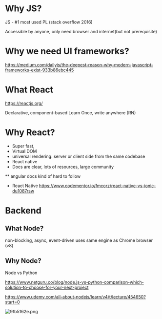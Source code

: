 # Why JS?

JS - #1 most used PL (stack overflow 2016)

Accessible by anyone, only need browser and internet(but not prerequisite)


# Why we need UI frameworks?

https://medium.com/dailyjs/the-deepest-reason-why-modern-javascript-frameworks-exist-933b86ebc445

# What React

https://reactjs.org/

Declarative, component-based
Learn Once, write anywhere (RN)


# Why React?

+ Super fast,
+ Virtual DOM
+ universal rendering: server or client side from the same codebase
+ React native
+ Docs are clear, lots of resources, large community

** angular docs kind of hard to follow

+ React Native
https://www.codementor.io/fmcorz/react-native-vs-ionic-du1087rsw




# Backend

## What Node?
non-blocking, async, event-driven
uses same engine as Chrome browser (v8)

## Why Node?

Node vs Python

https://www.netguru.co/blog/node.js-vs-python-comparison-which-solution-to-choose-for-your-next-project


https://www.udemy.com/all-about-nodejs/learn/v4/t/lecture/454650?start=0


![9fb5162e.png](:storage/3c3f3c9d-54eb-4cb0-b641-c50ec422a635/9fb5162e.png)
